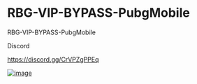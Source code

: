 # RBG-VIP-BYPASS-PubgMobile
RBG-VIP-BYPASS-PubgMobile


Discord

https://discord.gg/CrVPZgPPEq


<a href="https://ibb.co/F4tgVrQ"><img src="https://i.ibb.co/k2FQ17L/image.png" alt="image" border="0"></a>
